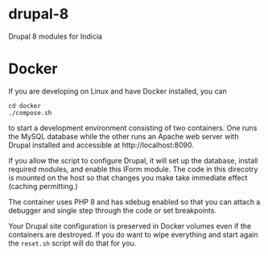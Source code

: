 # drupal-8
Drupal 8 modules for Indicia

# Docker
If you are developing on Linux and have Docker installed, you can 
```
cd docker
./compose.sh
```
to start a development environment consisting of two containers.
One runs the MySQL database while the other runs an Apache web server with
Drupal installed and accessible at http://localhost:8090.

If you allow the script to configure Drupal, it will set up the database,
install required modules, and enable this IForm module. The code in this 
direcotry is mounted on the host so that changes you make take immediate
effect (caching permitting.)

The container uses PHP 8 and has xdebug enabled so that you can attach a
debugger and single step through the code or set breakpoints.

Your Drupal site configuration is preserved in Docker volumes even if the 
containers are destroyed. If you do want to wipe everything and start again
the `reset.sh` script will do that for you.

